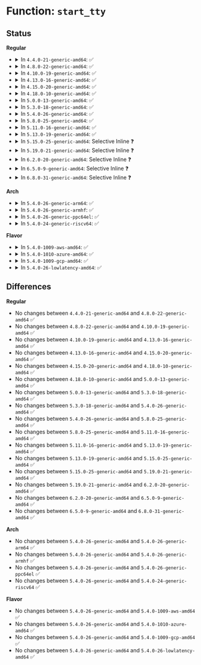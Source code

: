 # Function: <code>start_tty</code>

## Status
<b>Regular</b>
<ul>
<li>
<details>
<summary>In <code>4.4.0-21-generic-amd64</code>: ✅</summary>

```c
void start_tty(struct tty_struct * tty)
```

```json
{
  "name": "start_tty",
  "collision_type": "Unique Global",
  "inline_type": "No",
  "funcs": [
    {
      "addr": 18446744071583957760,
      "name": "start_tty",
      "external": true,
      "loc": "drivers/tty/tty_io.c:1015",
      "file": "drivers/tty/tty_io.c",
      "inline": "seen, unknown",
      "caller_inline": [],
      "caller_func": [
        "drivers/tty/tty_io.c:tty_send_xchar",
        "drivers/tty/n_tty.c:n_tty_set_termios",
        "drivers/tty/n_tty.c:n_tty_receive_char_lnext",
        "drivers/tty/n_tty.c:n_tty_receive_char_special",
        "drivers/tty/n_tty.c:n_tty_receive_char_special",
        "drivers/tty/n_tty.c:n_tty_receive_buf_common",
        "drivers/tty/n_tty.c:n_tty_receive_buf_common",
        "drivers/tty/n_tty.c:n_tty_receive_buf_common",
        "drivers/tty/vt/keyboard.c:fn_hold"
      ]
    }
  ],
  "symbols": [
    {
      "addr": 18446744071583957760,
      "name": "start_tty",
      "section": ".text",
      "bind": "STB_GLOBAL",
      "size": 87
    }
  ]
}
```
</details>
</li>
<li>
<details>
<summary>In <code>4.8.0-22-generic-amd64</code>: ✅</summary>

```c
void start_tty(struct tty_struct * tty)
```

```json
{
  "name": "start_tty",
  "collision_type": "Unique Global",
  "inline_type": "No",
  "funcs": [
    {
      "addr": 18446744071584291728,
      "name": "start_tty",
      "external": true,
      "loc": "drivers/tty/tty_io.c:1021",
      "file": "drivers/tty/tty_io.c",
      "inline": "seen, unknown",
      "caller_inline": [],
      "caller_func": [
        "drivers/tty/tty_io.c:tty_send_xchar",
        "drivers/tty/n_tty.c:n_tty_set_termios",
        "drivers/tty/n_tty.c:n_tty_receive_buf_common",
        "drivers/tty/n_tty.c:n_tty_receive_buf_common",
        "drivers/tty/n_tty.c:n_tty_receive_buf_common",
        "drivers/tty/n_tty.c:n_tty_receive_char_lnext",
        "drivers/tty/n_tty.c:n_tty_receive_char_special",
        "drivers/tty/n_tty.c:n_tty_receive_char_special",
        "drivers/tty/vt/keyboard.c:fn_hold"
      ]
    }
  ],
  "symbols": [
    {
      "addr": 18446744071584291728,
      "name": "start_tty",
      "section": ".text",
      "bind": "STB_GLOBAL",
      "size": 87
    }
  ]
}
```
</details>
</li>
<li>
<details>
<summary>In <code>4.10.0-19-generic-amd64</code>: ✅</summary>

```c
void start_tty(struct tty_struct * tty)
```

```json
{
  "name": "start_tty",
  "collision_type": "Unique Global",
  "inline_type": "No",
  "funcs": [
    {
      "addr": 18446744071584473792,
      "name": "start_tty",
      "external": true,
      "loc": "drivers/tty/tty_io.c:1021",
      "file": "drivers/tty/tty_io.c",
      "inline": "seen, unknown",
      "caller_inline": [],
      "caller_func": [
        "drivers/tty/tty_io.c:tty_send_xchar",
        "drivers/tty/n_tty.c:n_tty_set_termios",
        "drivers/tty/n_tty.c:n_tty_receive_buf_common",
        "drivers/tty/n_tty.c:n_tty_receive_buf_common",
        "drivers/tty/n_tty.c:n_tty_receive_buf_common",
        "drivers/tty/n_tty.c:n_tty_receive_char_lnext",
        "drivers/tty/n_tty.c:n_tty_receive_char_special",
        "drivers/tty/n_tty.c:n_tty_receive_char_special",
        "drivers/tty/vt/keyboard.c:fn_hold"
      ]
    }
  ],
  "symbols": [
    {
      "addr": 18446744071584473792,
      "name": "start_tty",
      "section": ".text",
      "bind": "STB_GLOBAL",
      "size": 87
    }
  ]
}
```
</details>
</li>
<li>
<details>
<summary>In <code>4.13.0-16-generic-amd64</code>: ✅</summary>

```c
void start_tty(struct tty_struct * tty)
```

```json
{
  "name": "start_tty",
  "collision_type": "Unique Global",
  "inline_type": "No",
  "funcs": [
    {
      "addr": 18446744071584563968,
      "name": "start_tty",
      "external": true,
      "loc": "drivers/tty/tty_io.c:786",
      "file": "drivers/tty/tty_io.c",
      "inline": "seen, unknown",
      "caller_inline": [],
      "caller_func": [
        "drivers/tty/tty_io.c:tty_send_xchar",
        "drivers/tty/n_tty.c:n_tty_set_termios",
        "drivers/tty/n_tty.c:n_tty_receive_buf_common",
        "drivers/tty/n_tty.c:n_tty_receive_buf_common",
        "drivers/tty/n_tty.c:n_tty_receive_buf_common",
        "drivers/tty/n_tty.c:n_tty_receive_char_lnext",
        "drivers/tty/n_tty.c:n_tty_receive_char_special",
        "drivers/tty/n_tty.c:n_tty_receive_char_special",
        "drivers/tty/vt/keyboard.c:fn_hold"
      ]
    }
  ],
  "symbols": [
    {
      "addr": 18446744071584563968,
      "name": "start_tty",
      "section": ".text",
      "bind": "STB_GLOBAL",
      "size": 87
    }
  ]
}
```
</details>
</li>
<li>
<details>
<summary>In <code>4.15.0-20-generic-amd64</code>: ✅</summary>

```c
void start_tty(struct tty_struct * tty)
```

```json
{
  "name": "start_tty",
  "collision_type": "Unique Global",
  "inline_type": "No",
  "funcs": [
    {
      "addr": 18446744071584969856,
      "name": "start_tty",
      "external": true,
      "loc": "drivers/tty/tty_io.c:798",
      "file": "drivers/tty/tty_io.c",
      "inline": "seen, unknown",
      "caller_inline": [],
      "caller_func": [
        "drivers/tty/tty_io.c:tty_send_xchar",
        "drivers/tty/n_tty.c:n_tty_set_termios",
        "drivers/tty/n_tty.c:n_tty_receive_buf_common",
        "drivers/tty/n_tty.c:n_tty_receive_buf_common",
        "drivers/tty/n_tty.c:n_tty_receive_buf_common",
        "drivers/tty/n_tty.c:n_tty_receive_char_lnext",
        "drivers/tty/n_tty.c:n_tty_receive_char_special",
        "drivers/tty/n_tty.c:n_tty_receive_char_special",
        "drivers/tty/vt/keyboard.c:fn_hold"
      ]
    }
  ],
  "symbols": [
    {
      "addr": 18446744071584969856,
      "name": "start_tty",
      "section": ".text",
      "bind": "STB_GLOBAL",
      "size": 87
    }
  ]
}
```
</details>
</li>
<li>
<details>
<summary>In <code>4.18.0-10-generic-amd64</code>: ✅</summary>

```c
void start_tty(struct tty_struct * tty)
```

```json
{
  "name": "start_tty",
  "collision_type": "Unique Global",
  "inline_type": "No",
  "funcs": [
    {
      "addr": 18446744071585203248,
      "name": "start_tty",
      "external": true,
      "loc": "drivers/tty/tty_io.c:807",
      "file": "drivers/tty/tty_io.c",
      "inline": "seen, unknown",
      "caller_inline": [],
      "caller_func": [
        "drivers/tty/tty_io.c:tty_send_xchar",
        "drivers/tty/n_tty.c:n_tty_set_termios",
        "drivers/tty/n_tty.c:n_tty_receive_buf_common",
        "drivers/tty/n_tty.c:n_tty_receive_buf_common",
        "drivers/tty/n_tty.c:n_tty_receive_buf_common",
        "drivers/tty/n_tty.c:n_tty_receive_char_lnext",
        "drivers/tty/n_tty.c:n_tty_receive_char_special",
        "drivers/tty/n_tty.c:n_tty_receive_char_special",
        "drivers/tty/vt/keyboard.c:fn_hold"
      ]
    }
  ],
  "symbols": [
    {
      "addr": 18446744071585203248,
      "name": "start_tty",
      "section": ".text",
      "bind": "STB_GLOBAL",
      "size": 76
    }
  ]
}
```
</details>
</li>
<li>
<details>
<summary>In <code>5.0.0-13-generic-amd64</code>: ✅</summary>

```c
void start_tty(struct tty_struct * tty)
```

```json
{
  "name": "start_tty",
  "collision_type": "Unique Global",
  "inline_type": "No",
  "funcs": [
    {
      "addr": 18446744071585321520,
      "name": "start_tty",
      "external": true,
      "loc": "drivers/tty/tty_io.c:808",
      "file": "drivers/tty/tty_io.c",
      "inline": "seen, unknown",
      "caller_inline": [],
      "caller_func": [
        "drivers/tty/tty_io.c:tty_send_xchar",
        "drivers/tty/n_tty.c:n_tty_set_termios",
        "drivers/tty/n_tty.c:n_tty_receive_buf_common",
        "drivers/tty/n_tty.c:n_tty_receive_buf_common",
        "drivers/tty/n_tty.c:n_tty_receive_buf_common",
        "drivers/tty/n_tty.c:n_tty_receive_char_lnext",
        "drivers/tty/n_tty.c:n_tty_receive_char_special",
        "drivers/tty/n_tty.c:n_tty_receive_char_special",
        "drivers/tty/vt/keyboard.c:fn_hold"
      ]
    }
  ],
  "symbols": [
    {
      "addr": 18446744071585321520,
      "name": "start_tty",
      "section": ".text",
      "bind": "STB_GLOBAL",
      "size": 76
    }
  ]
}
```
</details>
</li>
<li>
<details>
<summary>In <code>5.3.0-18-generic-amd64</code>: ✅</summary>

```c
void start_tty(struct tty_struct * tty)
```

```json
{
  "name": "start_tty",
  "collision_type": "Unique Global",
  "inline_type": "No",
  "funcs": [
    {
      "addr": 18446744071585533584,
      "name": "start_tty",
      "external": true,
      "loc": "drivers/tty/tty_io.c:810",
      "file": "drivers/tty/tty_io.c",
      "inline": "seen, unknown",
      "caller_inline": [],
      "caller_func": [
        "drivers/tty/tty_io.c:tty_send_xchar",
        "drivers/tty/n_tty.c:n_tty_set_termios",
        "drivers/tty/n_tty.c:n_tty_receive_buf_common",
        "drivers/tty/n_tty.c:n_tty_receive_buf_common",
        "drivers/tty/n_tty.c:n_tty_receive_buf_common",
        "drivers/tty/n_tty.c:n_tty_receive_char_lnext",
        "drivers/tty/n_tty.c:n_tty_receive_char_special",
        "drivers/tty/n_tty.c:n_tty_receive_char_special",
        "drivers/tty/vt/keyboard.c:fn_hold"
      ]
    }
  ],
  "symbols": [
    {
      "addr": 18446744071585533584,
      "name": "start_tty",
      "section": ".text",
      "bind": "STB_GLOBAL",
      "size": 79
    }
  ]
}
```
</details>
</li>
<li>
<details>
<summary>In <code>5.4.0-26-generic-amd64</code>: ✅</summary>

```c
void start_tty(struct tty_struct * tty)
```

```json
{
  "name": "start_tty",
  "collision_type": "Unique Global",
  "inline_type": "No",
  "funcs": [
    {
      "addr": 18446744071585674464,
      "name": "start_tty",
      "external": true,
      "loc": "drivers/tty/tty_io.c:810",
      "file": "drivers/tty/tty_io.c",
      "inline": "seen, unknown",
      "caller_inline": [],
      "caller_func": [
        "drivers/tty/tty_io.c:tty_send_xchar",
        "drivers/tty/n_tty.c:n_tty_set_termios",
        "drivers/tty/n_tty.c:n_tty_receive_buf_common",
        "drivers/tty/n_tty.c:n_tty_receive_buf_common",
        "drivers/tty/n_tty.c:n_tty_receive_buf_common",
        "drivers/tty/n_tty.c:n_tty_receive_char_lnext",
        "drivers/tty/n_tty.c:n_tty_receive_char_special",
        "drivers/tty/n_tty.c:n_tty_receive_char_special",
        "drivers/tty/vt/keyboard.c:fn_hold"
      ]
    }
  ],
  "symbols": [
    {
      "addr": 18446744071585674464,
      "name": "start_tty",
      "section": ".text",
      "bind": "STB_GLOBAL",
      "size": 79
    }
  ]
}
```
</details>
</li>
<li>
<details>
<summary>In <code>5.8.0-25-generic-amd64</code>: ✅</summary>

```c
void start_tty(struct tty_struct * tty)
```

```json
{
  "name": "start_tty",
  "collision_type": "Unique Global",
  "inline_type": "No",
  "funcs": [
    {
      "addr": 18446744071586401856,
      "name": "start_tty",
      "external": true,
      "loc": "drivers/tty/tty_io.c:811",
      "file": "drivers/tty/tty_io.c",
      "inline": "seen, unknown",
      "caller_inline": [],
      "caller_func": [
        "drivers/tty/tty_io.c:tty_send_xchar",
        "drivers/tty/n_tty.c:n_tty_set_termios",
        "drivers/tty/n_tty.c:n_tty_receive_buf_fast",
        "drivers/tty/n_tty.c:n_tty_receive_buf_standard",
        "drivers/tty/n_tty.c:n_tty_receive_buf_closing",
        "drivers/tty/n_tty.c:n_tty_receive_char_lnext",
        "drivers/tty/n_tty.c:n_tty_receive_char_special",
        "drivers/tty/n_tty.c:n_tty_receive_char_special",
        "drivers/tty/vt/keyboard.c:fn_hold"
      ]
    }
  ],
  "symbols": [
    {
      "addr": 18446744071586401856,
      "name": "start_tty",
      "section": ".text",
      "bind": "STB_GLOBAL",
      "size": 118
    }
  ]
}
```
</details>
</li>
<li>
<details>
<summary>In <code>5.11.0-16-generic-amd64</code>: ✅</summary>

```c
void start_tty(struct tty_struct * tty)
```

```json
{
  "name": "start_tty",
  "collision_type": "Unique Global",
  "inline_type": "No",
  "funcs": [
    {
      "addr": 18446744071586516416,
      "name": "start_tty",
      "external": true,
      "loc": "drivers/tty/tty_io.c:809",
      "file": "drivers/tty/tty_io.c",
      "inline": "seen, unknown",
      "caller_inline": [],
      "caller_func": [
        "drivers/tty/tty_io.c:tty_send_xchar",
        "drivers/tty/n_tty.c:n_tty_set_termios",
        "drivers/tty/n_tty.c:n_tty_receive_buf_fast",
        "drivers/tty/n_tty.c:n_tty_receive_buf_standard",
        "drivers/tty/n_tty.c:n_tty_receive_buf_closing",
        "drivers/tty/n_tty.c:n_tty_receive_char_lnext",
        "drivers/tty/n_tty.c:n_tty_receive_char_special",
        "drivers/tty/n_tty.c:n_tty_receive_char_special",
        "drivers/tty/vt/keyboard.c:fn_hold"
      ]
    }
  ],
  "symbols": [
    {
      "addr": 18446744071586516416,
      "name": "start_tty",
      "section": ".text",
      "bind": "STB_GLOBAL",
      "size": 118
    }
  ]
}
```
</details>
</li>
<li>
<details>
<summary>In <code>5.13.0-19-generic-amd64</code>: ✅</summary>

```c
void start_tty(struct tty_struct * tty)
```

```json
{
  "name": "start_tty",
  "collision_type": "Unique Global",
  "inline_type": "No",
  "funcs": [
    {
      "addr": 18446744071586401328,
      "name": "start_tty",
      "external": true,
      "loc": "drivers/tty/tty_io.c:825",
      "file": "drivers/tty/tty_io.c",
      "inline": "seen, unknown",
      "caller_inline": [],
      "caller_func": [
        "drivers/tty/tty_io.c:tty_send_xchar",
        "drivers/tty/n_tty.c:n_tty_set_termios",
        "drivers/tty/n_tty.c:__receive_buf",
        "drivers/tty/n_tty.c:n_tty_receive_buf_fast",
        "drivers/tty/n_tty.c:n_tty_receive_buf_standard",
        "drivers/tty/n_tty.c:n_tty_receive_char_lnext",
        "drivers/tty/n_tty.c:n_tty_receive_char_special",
        "drivers/tty/n_tty.c:n_tty_receive_char_special",
        "drivers/tty/vt/keyboard.c:fn_hold"
      ]
    }
  ],
  "symbols": [
    {
      "addr": 18446744071586401328,
      "name": "start_tty",
      "section": ".text",
      "bind": "STB_GLOBAL",
      "size": 118
    }
  ]
}
```
</details>
</li>
<li>
<details>
<summary>In <code>5.15.0-25-generic-amd64</code>: Selective Inline ❓</summary>

```c
void start_tty(struct tty_struct * tty)
```

```json
{
  "name": "start_tty",
  "collision_type": "Unique Global",
  "inline_type": "Selective",
  "funcs": [
    {
      "addr": 18446744071586939514,
      "name": "start_tty",
      "external": true,
      "loc": "drivers/tty/tty_io.c:820",
      "file": "drivers/tty/tty_io.c",
      "inline": "not declared, inlined",
      "caller_inline": [
        "drivers/tty/tty_io.c:tty_send_xchar"
      ],
      "caller_func": [
        "drivers/tty/n_tty.c:n_tty_set_termios",
        "drivers/tty/n_tty.c:__receive_buf",
        "drivers/tty/n_tty.c:n_tty_receive_char",
        "drivers/tty/n_tty.c:n_tty_receive_char_special",
        "drivers/tty/n_tty.c:n_tty_receive_char_special",
        "drivers/tty/vt/keyboard.c:fn_hold"
      ]
    }
  ],
  "symbols": [
    {
      "addr": 18446744071586939024,
      "name": "start_tty",
      "section": ".text",
      "bind": "STB_GLOBAL",
      "size": 63
    }
  ]
}
```
</details>
</li>
<li>
<details>
<summary>In <code>5.19.0-21-generic-amd64</code>: Selective Inline ❓</summary>

```c
void start_tty(struct tty_struct * tty)
```

```json
{
  "name": "start_tty",
  "collision_type": "Unique Global",
  "inline_type": "Selective",
  "funcs": [
    {
      "addr": 18446744071588233318,
      "name": "start_tty",
      "external": true,
      "loc": "drivers/tty/tty_io.c:810",
      "file": "drivers/tty/tty_io.c",
      "inline": "not declared, inlined",
      "caller_inline": [
        "drivers/tty/tty_io.c:tty_send_xchar"
      ],
      "caller_func": [
        "drivers/tty/n_tty.c:n_tty_set_termios",
        "drivers/tty/n_tty.c:__receive_buf",
        "drivers/tty/n_tty.c:n_tty_receive_char",
        "drivers/tty/n_tty.c:n_tty_receive_char_special",
        "drivers/tty/n_tty.c:n_tty_receive_char_special",
        "drivers/tty/vt/keyboard.c:fn_hold"
      ]
    }
  ],
  "symbols": [
    {
      "addr": 18446744071588232784,
      "name": "start_tty",
      "section": ".text",
      "bind": "STB_GLOBAL",
      "size": 71
    }
  ]
}
```
</details>
</li>
<li>
<details>
<summary>In <code>6.2.0-20-generic-amd64</code>: Selective Inline ❓</summary>

```c
void start_tty(struct tty_struct * tty)
```

```json
{
  "name": "start_tty",
  "collision_type": "Unique Global",
  "inline_type": "Selective",
  "funcs": [
    {
      "addr": 18446744071589644070,
      "name": "start_tty",
      "external": true,
      "loc": "drivers/tty/tty_io.c:804",
      "file": "drivers/tty/tty_io.c",
      "inline": "not declared, inlined",
      "caller_inline": [
        "drivers/tty/tty_io.c:tty_send_xchar"
      ],
      "caller_func": [
        "drivers/tty/n_tty.c:n_tty_set_termios",
        "drivers/tty/n_tty.c:n_tty_receive_buf_closing",
        "drivers/tty/n_tty.c:n_tty_receive_char",
        "drivers/tty/n_tty.c:n_tty_receive_char_special",
        "drivers/tty/n_tty.c:n_tty_receive_char_special",
        "drivers/tty/vt/keyboard.c:fn_hold"
      ]
    }
  ],
  "symbols": [
    {
      "addr": 18446744071589643504,
      "name": "start_tty",
      "section": ".text",
      "bind": "STB_GLOBAL",
      "size": 71
    }
  ]
}
```
</details>
</li>
<li>
<details>
<summary>In <code>6.5.0-9-generic-amd64</code>: Selective Inline ❓</summary>

```c
void start_tty(struct tty_struct * tty)
```

```json
{
  "name": "start_tty",
  "collision_type": "Unique Global",
  "inline_type": "Selective",
  "funcs": [
    {
      "addr": 18446744071589947926,
      "name": "start_tty",
      "external": true,
      "loc": "drivers/tty/tty_io.c:805",
      "file": "drivers/tty/tty_io.c",
      "inline": "not declared, inlined",
      "caller_inline": [
        "drivers/tty/tty_io.c:tty_send_xchar"
      ],
      "caller_func": [
        "drivers/tty/n_tty.c:n_tty_set_termios",
        "drivers/tty/n_tty.c:n_tty_receive_buf_closing",
        "drivers/tty/n_tty.c:n_tty_receive_char",
        "drivers/tty/n_tty.c:n_tty_receive_char_special",
        "drivers/tty/n_tty.c:n_tty_receive_char_special",
        "drivers/tty/vt/keyboard.c:fn_hold"
      ]
    }
  ],
  "symbols": [
    {
      "addr": 18446744071589947168,
      "name": "start_tty",
      "section": ".text",
      "bind": "STB_GLOBAL",
      "size": 71
    }
  ]
}
```
</details>
</li>
<li>
<details>
<summary>In <code>6.8.0-31-generic-amd64</code>: Selective Inline ❓</summary>

```c
void start_tty(struct tty_struct * tty)
```

```json
{
  "name": "start_tty",
  "collision_type": "Unique Global",
  "inline_type": "Selective",
  "funcs": [
    {
      "addr": 18446744071590286342,
      "name": "start_tty",
      "external": true,
      "loc": "drivers/tty/tty_io.c:803",
      "file": "drivers/tty/tty_io.c",
      "inline": "not declared, inlined",
      "caller_inline": [
        "drivers/tty/tty_io.c:tty_send_xchar"
      ],
      "caller_func": [
        "drivers/tty/n_tty.c:n_tty_set_termios",
        "drivers/tty/n_tty.c:n_tty_receive_buf_closing",
        "drivers/tty/n_tty.c:n_tty_receive_char",
        "drivers/tty/n_tty.c:n_tty_receive_char_special",
        "drivers/tty/n_tty.c:n_tty_receive_char_special",
        "drivers/tty/vt/keyboard.c:fn_hold"
      ]
    }
  ],
  "symbols": [
    {
      "addr": 18446744071590285792,
      "name": "start_tty",
      "section": ".text",
      "bind": "STB_GLOBAL",
      "size": 71
    }
  ]
}
```
</details>
</li>
</ul>
<b>Arch</b>
<ul>
<li>
<details>
<summary>In <code>5.4.0-26-generic-arm64</code>: ✅</summary>

```c
void start_tty(struct tty_struct * tty)
```

```json
{
  "name": "start_tty",
  "collision_type": "Unique Global",
  "inline_type": "No",
  "funcs": [
    {
      "addr": 18446603336498347792,
      "name": "start_tty",
      "external": true,
      "loc": "drivers/tty/tty_io.c:810",
      "file": "drivers/tty/tty_io.c",
      "inline": "seen, unknown",
      "caller_inline": [],
      "caller_func": [
        "drivers/tty/tty_io.c:tty_send_xchar",
        "drivers/tty/n_tty.c:n_tty_set_termios",
        "drivers/tty/n_tty.c:n_tty_receive_buf_common",
        "drivers/tty/n_tty.c:n_tty_receive_buf_common",
        "drivers/tty/n_tty.c:n_tty_receive_buf_common",
        "drivers/tty/n_tty.c:n_tty_receive_char_lnext",
        "drivers/tty/n_tty.c:n_tty_receive_char_special",
        "drivers/tty/n_tty.c:n_tty_receive_char_special",
        "drivers/tty/n_tty.c:n_tty_receive_signal_char",
        "drivers/tty/vt/keyboard.c:fn_hold"
      ]
    }
  ],
  "symbols": [
    {
      "addr": 18446603336498347792,
      "name": "start_tty",
      "section": ".text",
      "bind": "STB_GLOBAL",
      "size": 180
    }
  ]
}
```
</details>
</li>
<li>
<details>
<summary>In <code>5.4.0-26-generic-armhf</code>: ✅</summary>

```c
void start_tty(struct tty_struct * tty)
```

```json
{
  "name": "start_tty",
  "collision_type": "Unique Global",
  "inline_type": "No",
  "funcs": [
    {
      "addr": 3231039988,
      "name": "start_tty",
      "external": true,
      "loc": "drivers/tty/tty_io.c:810",
      "file": "drivers/tty/tty_io.c",
      "inline": "seen, unknown",
      "caller_inline": [],
      "caller_func": [
        "drivers/tty/tty_io.c:tty_send_xchar",
        "drivers/tty/n_tty.c:n_tty_set_termios",
        "drivers/tty/n_tty.c:n_tty_receive_buf_common",
        "drivers/tty/n_tty.c:n_tty_receive_buf_common",
        "drivers/tty/n_tty.c:n_tty_receive_buf_common",
        "drivers/tty/n_tty.c:n_tty_receive_char_lnext",
        "drivers/tty/n_tty.c:n_tty_receive_char_special",
        "drivers/tty/n_tty.c:n_tty_receive_char_special",
        "drivers/tty/vt/keyboard.c:fn_hold"
      ]
    }
  ],
  "symbols": [
    {
      "addr": 3231039988,
      "name": "start_tty",
      "section": ".text",
      "bind": "STB_GLOBAL",
      "size": 80
    }
  ]
}
```
</details>
</li>
<li>
<details>
<summary>In <code>5.4.0-26-generic-ppc64el</code>: ✅</summary>

```c
void start_tty(struct tty_struct * tty)
```

```json
{
  "name": "start_tty",
  "collision_type": "Unique Global",
  "inline_type": "No",
  "funcs": [
    {
      "addr": 13835058055291536624,
      "name": "start_tty",
      "external": true,
      "loc": "drivers/tty/tty_io.c:810",
      "file": "drivers/tty/tty_io.c",
      "inline": "seen, unknown",
      "caller_inline": [],
      "caller_func": [
        "drivers/tty/tty_io.c:tty_send_xchar",
        "drivers/tty/n_tty.c:n_tty_set_termios",
        "drivers/tty/n_tty.c:n_tty_receive_buf_common",
        "drivers/tty/n_tty.c:n_tty_receive_buf_common",
        "drivers/tty/n_tty.c:n_tty_receive_buf_common",
        "drivers/tty/n_tty.c:n_tty_receive_char_lnext",
        "drivers/tty/n_tty.c:n_tty_receive_char_special",
        "drivers/tty/n_tty.c:n_tty_receive_char_special",
        "drivers/tty/vt/keyboard.c:fn_hold"
      ]
    }
  ],
  "symbols": [
    {
      "addr": 13835058055291536624,
      "name": "start_tty",
      "section": ".text",
      "bind": "STB_GLOBAL",
      "size": 140
    }
  ]
}
```
</details>
</li>
<li>
<details>
<summary>In <code>5.4.0-24-generic-riscv64</code>: ✅</summary>

```c
void start_tty(struct tty_struct * tty)
```

```json
{
  "name": "start_tty",
  "collision_type": "Unique Global",
  "inline_type": "No",
  "funcs": [
    {
      "addr": 18446743936276029636,
      "name": "start_tty",
      "external": true,
      "loc": "drivers/tty/tty_io.c:810",
      "file": "drivers/tty/tty_io.c",
      "inline": "seen, unknown",
      "caller_inline": [],
      "caller_func": [
        "drivers/tty/tty_io.c:tty_send_xchar",
        "drivers/tty/n_tty.c:n_tty_set_termios",
        "drivers/tty/n_tty.c:n_tty_receive_buf_common",
        "drivers/tty/n_tty.c:n_tty_receive_buf_common",
        "drivers/tty/n_tty.c:n_tty_receive_buf_common",
        "drivers/tty/n_tty.c:n_tty_receive_char_lnext",
        "drivers/tty/n_tty.c:n_tty_receive_char_special",
        "drivers/tty/n_tty.c:n_tty_receive_char_special",
        "drivers/tty/vt/keyboard.c:fn_hold"
      ]
    }
  ],
  "symbols": [
    {
      "addr": 18446743936276029636,
      "name": "start_tty",
      "section": ".text",
      "bind": "STB_GLOBAL",
      "size": 96
    }
  ]
}
```
</details>
</li>
</ul>
<b>Flavor</b>
<ul>
<li>
<details>
<summary>In <code>5.4.0-1009-aws-amd64</code>: ✅</summary>

```c
void start_tty(struct tty_struct * tty)
```

```json
{
  "name": "start_tty",
  "collision_type": "Unique Global",
  "inline_type": "No",
  "funcs": [
    {
      "addr": 18446744071585435488,
      "name": "start_tty",
      "external": true,
      "loc": "drivers/tty/tty_io.c:810",
      "file": "drivers/tty/tty_io.c",
      "inline": "seen, unknown",
      "caller_inline": [],
      "caller_func": [
        "drivers/tty/tty_io.c:tty_send_xchar",
        "drivers/tty/n_tty.c:n_tty_set_termios",
        "drivers/tty/n_tty.c:n_tty_receive_buf_common",
        "drivers/tty/n_tty.c:n_tty_receive_buf_common",
        "drivers/tty/n_tty.c:n_tty_receive_buf_common",
        "drivers/tty/n_tty.c:n_tty_receive_char_lnext",
        "drivers/tty/n_tty.c:n_tty_receive_char_special",
        "drivers/tty/n_tty.c:n_tty_receive_char_special",
        "drivers/tty/vt/keyboard.c:fn_hold"
      ]
    }
  ],
  "symbols": [
    {
      "addr": 18446744071585435488,
      "name": "start_tty",
      "section": ".text",
      "bind": "STB_GLOBAL",
      "size": 79
    }
  ]
}
```
</details>
</li>
<li>
<details>
<summary>In <code>5.4.0-1010-azure-amd64</code>: ✅</summary>

```c
void start_tty(struct tty_struct * tty)
```

```json
{
  "name": "start_tty",
  "collision_type": "Unique Global",
  "inline_type": "No",
  "funcs": [
    {
      "addr": 18446744071585305536,
      "name": "start_tty",
      "external": true,
      "loc": "drivers/tty/tty_io.c:810",
      "file": "drivers/tty/tty_io.c",
      "inline": "seen, unknown",
      "caller_inline": [],
      "caller_func": [
        "drivers/tty/tty_io.c:tty_send_xchar",
        "drivers/tty/n_tty.c:n_tty_set_termios",
        "drivers/tty/n_tty.c:n_tty_receive_buf_common",
        "drivers/tty/n_tty.c:n_tty_receive_buf_common",
        "drivers/tty/n_tty.c:n_tty_receive_buf_common",
        "drivers/tty/n_tty.c:n_tty_receive_char_lnext",
        "drivers/tty/n_tty.c:n_tty_receive_char_special",
        "drivers/tty/n_tty.c:n_tty_receive_char_special",
        "drivers/tty/vt/keyboard.c:fn_hold"
      ]
    }
  ],
  "symbols": [
    {
      "addr": 18446744071585305536,
      "name": "start_tty",
      "section": ".text",
      "bind": "STB_GLOBAL",
      "size": 79
    }
  ]
}
```
</details>
</li>
<li>
<details>
<summary>In <code>5.4.0-1009-gcp-amd64</code>: ✅</summary>

```c
void start_tty(struct tty_struct * tty)
```

```json
{
  "name": "start_tty",
  "collision_type": "Unique Global",
  "inline_type": "No",
  "funcs": [
    {
      "addr": 18446744071585624864,
      "name": "start_tty",
      "external": true,
      "loc": "drivers/tty/tty_io.c:810",
      "file": "drivers/tty/tty_io.c",
      "inline": "seen, unknown",
      "caller_inline": [],
      "caller_func": [
        "drivers/tty/tty_io.c:tty_send_xchar",
        "drivers/tty/n_tty.c:n_tty_set_termios",
        "drivers/tty/n_tty.c:n_tty_receive_buf_common",
        "drivers/tty/n_tty.c:n_tty_receive_buf_common",
        "drivers/tty/n_tty.c:n_tty_receive_buf_common",
        "drivers/tty/n_tty.c:n_tty_receive_char_lnext",
        "drivers/tty/n_tty.c:n_tty_receive_char_special",
        "drivers/tty/n_tty.c:n_tty_receive_char_special",
        "drivers/tty/vt/keyboard.c:fn_hold"
      ]
    }
  ],
  "symbols": [
    {
      "addr": 18446744071585624864,
      "name": "start_tty",
      "section": ".text",
      "bind": "STB_GLOBAL",
      "size": 79
    }
  ]
}
```
</details>
</li>
<li>
<details>
<summary>In <code>5.4.0-26-lowlatency-amd64</code>: ✅</summary>

```c
void start_tty(struct tty_struct * tty)
```

```json
{
  "name": "start_tty",
  "collision_type": "Unique Global",
  "inline_type": "No",
  "funcs": [
    {
      "addr": 18446744071585733184,
      "name": "start_tty",
      "external": true,
      "loc": "drivers/tty/tty_io.c:810",
      "file": "drivers/tty/tty_io.c",
      "inline": "seen, unknown",
      "caller_inline": [],
      "caller_func": [
        "drivers/tty/tty_io.c:tty_send_xchar",
        "drivers/tty/n_tty.c:n_tty_set_termios",
        "drivers/tty/n_tty.c:n_tty_receive_buf_common",
        "drivers/tty/n_tty.c:n_tty_receive_buf_common",
        "drivers/tty/n_tty.c:n_tty_receive_buf_common",
        "drivers/tty/n_tty.c:n_tty_receive_char_lnext",
        "drivers/tty/n_tty.c:n_tty_receive_char_special",
        "drivers/tty/n_tty.c:n_tty_receive_char_special",
        "drivers/tty/vt/keyboard.c:fn_hold"
      ]
    }
  ],
  "symbols": [
    {
      "addr": 18446744071585733184,
      "name": "start_tty",
      "section": ".text",
      "bind": "STB_GLOBAL",
      "size": 79
    }
  ]
}
```
</details>
</li>
</ul>

## Differences
<b>Regular</b>
<ul>
<li>
No changes between <code>4.4.0-21-generic-amd64</code> and <code>4.8.0-22-generic-amd64</code> ✅
</li>
<li>
No changes between <code>4.8.0-22-generic-amd64</code> and <code>4.10.0-19-generic-amd64</code> ✅
</li>
<li>
No changes between <code>4.10.0-19-generic-amd64</code> and <code>4.13.0-16-generic-amd64</code> ✅
</li>
<li>
No changes between <code>4.13.0-16-generic-amd64</code> and <code>4.15.0-20-generic-amd64</code> ✅
</li>
<li>
No changes between <code>4.15.0-20-generic-amd64</code> and <code>4.18.0-10-generic-amd64</code> ✅
</li>
<li>
No changes between <code>4.18.0-10-generic-amd64</code> and <code>5.0.0-13-generic-amd64</code> ✅
</li>
<li>
No changes between <code>5.0.0-13-generic-amd64</code> and <code>5.3.0-18-generic-amd64</code> ✅
</li>
<li>
No changes between <code>5.3.0-18-generic-amd64</code> and <code>5.4.0-26-generic-amd64</code> ✅
</li>
<li>
No changes between <code>5.4.0-26-generic-amd64</code> and <code>5.8.0-25-generic-amd64</code> ✅
</li>
<li>
No changes between <code>5.8.0-25-generic-amd64</code> and <code>5.11.0-16-generic-amd64</code> ✅
</li>
<li>
No changes between <code>5.11.0-16-generic-amd64</code> and <code>5.13.0-19-generic-amd64</code> ✅
</li>
<li>
No changes between <code>5.13.0-19-generic-amd64</code> and <code>5.15.0-25-generic-amd64</code> ✅
</li>
<li>
No changes between <code>5.15.0-25-generic-amd64</code> and <code>5.19.0-21-generic-amd64</code> ✅
</li>
<li>
No changes between <code>5.19.0-21-generic-amd64</code> and <code>6.2.0-20-generic-amd64</code> ✅
</li>
<li>
No changes between <code>6.2.0-20-generic-amd64</code> and <code>6.5.0-9-generic-amd64</code> ✅
</li>
<li>
No changes between <code>6.5.0-9-generic-amd64</code> and <code>6.8.0-31-generic-amd64</code> ✅
</li>
</ul>
<b>Arch</b>
<ul>
<li>
No changes between <code>5.4.0-26-generic-amd64</code> and <code>5.4.0-26-generic-arm64</code> ✅
</li>
<li>
No changes between <code>5.4.0-26-generic-amd64</code> and <code>5.4.0-26-generic-armhf</code> ✅
</li>
<li>
No changes between <code>5.4.0-26-generic-amd64</code> and <code>5.4.0-26-generic-ppc64el</code> ✅
</li>
<li>
No changes between <code>5.4.0-26-generic-amd64</code> and <code>5.4.0-24-generic-riscv64</code> ✅
</li>
</ul>
<b>Flavor</b>
<ul>
<li>
No changes between <code>5.4.0-26-generic-amd64</code> and <code>5.4.0-1009-aws-amd64</code> ✅
</li>
<li>
No changes between <code>5.4.0-26-generic-amd64</code> and <code>5.4.0-1010-azure-amd64</code> ✅
</li>
<li>
No changes between <code>5.4.0-26-generic-amd64</code> and <code>5.4.0-1009-gcp-amd64</code> ✅
</li>
<li>
No changes between <code>5.4.0-26-generic-amd64</code> and <code>5.4.0-26-lowlatency-amd64</code> ✅
</li>
</ul>
